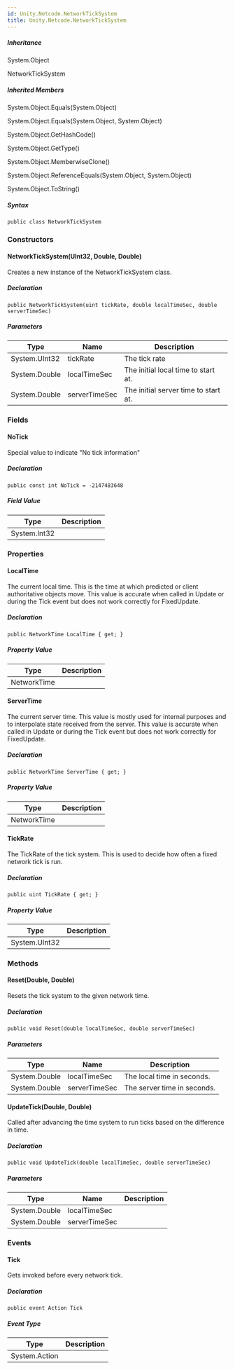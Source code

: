 ```yaml
---  
id: Unity.Netcode.NetworkTickSystem  
title: Unity.Netcode.NetworkTickSystem  
---
```


<div class="markdown level0 summary">

</div>

<div class="markdown level0 conceptual">

</div>

<div class="inheritance">

##### Inheritance

<div class="level0">

System.Object

</div>

<div class="level1">

NetworkTickSystem

</div>

</div>

<div class="inheritedMembers">

##### Inherited Members

<div>

System.Object.Equals(System.Object)

</div>

<div>

System.Object.Equals(System.Object, System.Object)

</div>

<div>

System.Object.GetHashCode()

</div>

<div>

System.Object.GetType()

</div>

<div>

System.Object.MemberwiseClone()

</div>

<div>

System.Object.ReferenceEquals(System.Object, System.Object)

</div>

<div>

System.Object.ToString()

</div>

</div>

 

##### Syntax

<div class="codewrapper">

``` lang-csharp
public class NetworkTickSystem
```

</div>

### Constructors

#### NetworkTickSystem(UInt32, Double, Double)

<div class="markdown level1 summary">

Creates a new instance of the NetworkTickSystem class.

</div>

<div class="markdown level1 conceptual">

</div>

##### Declaration

<div class="codewrapper">

``` lang-csharp
public NetworkTickSystem(uint tickRate, double localTimeSec, double serverTimeSec)
```

</div>

##### Parameters

| Type          | Name          | Description                          |
|---------------|---------------|--------------------------------------|
| System.UInt32 | tickRate      | The tick rate                        |
| System.Double | localTimeSec  | The initial local time to start at.  |
| System.Double | serverTimeSec | The initial server time to start at. |

### Fields

#### NoTick

<div class="markdown level1 summary">

Special value to indicate "No tick information"

</div>

<div class="markdown level1 conceptual">

</div>

##### Declaration

<div class="codewrapper">

``` lang-csharp
public const int NoTick = -2147483648
```

</div>

##### Field Value

| Type         | Description |
|--------------|-------------|
| System.Int32 |             |

### Properties

#### LocalTime

<div class="markdown level1 summary">

The current local time. This is the time at which predicted or client
authoritative objects move. This value is accurate when called in Update
or during the Tick event but does not work correctly for FixedUpdate.

</div>

<div class="markdown level1 conceptual">

</div>

##### Declaration

<div class="codewrapper">

``` lang-csharp
public NetworkTime LocalTime { get; }
```

</div>

##### Property Value

| Type        | Description |
|-------------|-------------|
| NetworkTime |             |

#### ServerTime

<div class="markdown level1 summary">

The current server time. This value is mostly used for internal purposes
and to interpolate state received from the server. This value is
accurate when called in Update or during the Tick event but does not
work correctly for FixedUpdate.

</div>

<div class="markdown level1 conceptual">

</div>

##### Declaration

<div class="codewrapper">

``` lang-csharp
public NetworkTime ServerTime { get; }
```

</div>

##### Property Value

| Type        | Description |
|-------------|-------------|
| NetworkTime |             |

#### TickRate

<div class="markdown level1 summary">

The TickRate of the tick system. This is used to decide how often a
fixed network tick is run.

</div>

<div class="markdown level1 conceptual">

</div>

##### Declaration

<div class="codewrapper">

``` lang-csharp
public uint TickRate { get; }
```

</div>

##### Property Value

| Type          | Description |
|---------------|-------------|
| System.UInt32 |             |

### Methods

#### Reset(Double, Double)

<div class="markdown level1 summary">

Resets the tick system to the given network time.

</div>

<div class="markdown level1 conceptual">

</div>

##### Declaration

<div class="codewrapper">

``` lang-csharp
public void Reset(double localTimeSec, double serverTimeSec)
```

</div>

##### Parameters

| Type          | Name          | Description                 |
|---------------|---------------|-----------------------------|
| System.Double | localTimeSec  | The local time in seconds.  |
| System.Double | serverTimeSec | The server time in seconds. |

#### UpdateTick(Double, Double)

<div class="markdown level1 summary">

Called after advancing the time system to run ticks based on the
difference in time.

</div>

<div class="markdown level1 conceptual">

</div>

##### Declaration

<div class="codewrapper">

``` lang-csharp
public void UpdateTick(double localTimeSec, double serverTimeSec)
```

</div>

##### Parameters

| Type          | Name          | Description |
|---------------|---------------|-------------|
| System.Double | localTimeSec  |             |
| System.Double | serverTimeSec |             |

### Events

#### Tick

<div class="markdown level1 summary">

Gets invoked before every network tick.

</div>

<div class="markdown level1 conceptual">

</div>

##### Declaration

<div class="codewrapper">

``` lang-csharp
public event Action Tick
```

</div>

##### Event Type

| Type          | Description |
|---------------|-------------|
| System.Action |             |

 
